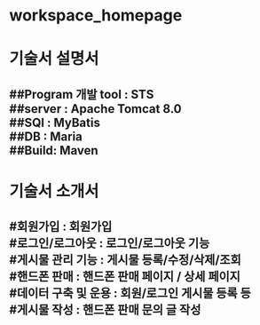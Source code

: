 # workspace_homepage
 
# 기술서 설명서

##Program 개발 tool : STS  
##server : Apache Tomcat 8.0  
##SQl : MyBatis  
##DB : Maria  
##Build: Maven 
----------------------------------------

# 기술서 소개서

#회원가입 : 회원가입  
#로그인/로그아웃 : 로그인/로그아웃 기능   
#게시물 관리 기능 : 게시물 등록/수정/삭제/조회  
#핸드폰 판매 : 핸드폰 판매 페이지 / 상세 페이지   
#데이터 구축 및 운용 : 회원/로그인 게시물 등록 등  
#게시물 작성 : 핸드폰 판매 문의 글 작성  
----------------------------------------





